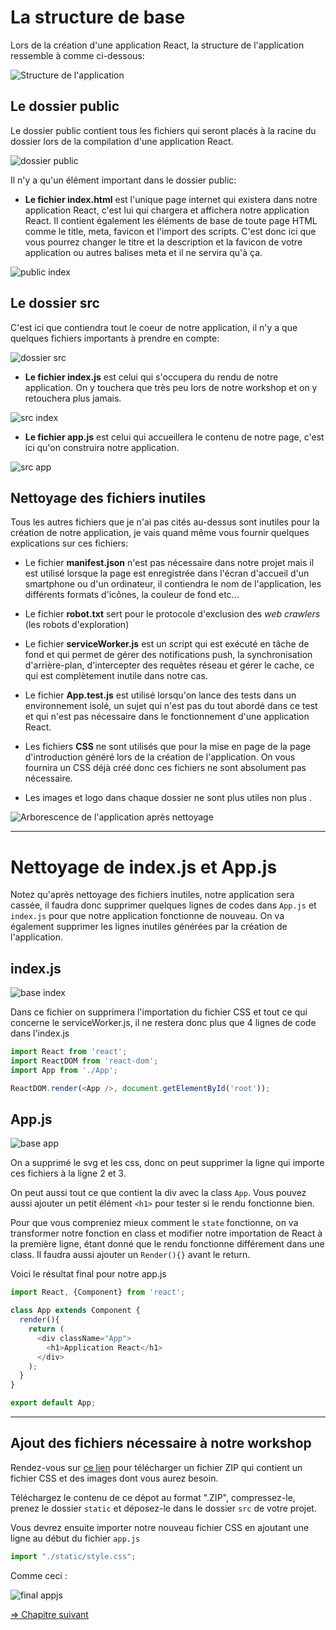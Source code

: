 # La structure de base 

Lors de la création d'une application React, la structure de l'application ressemble à comme ci-dessous:

![Structure de l'application](./img/arborescence/arborescence1.png)

## Le dossier public

Le dossier public contient tous les fichiers qui seront placés à la racine du dossier lors de la compilation d'une application React.

![dossier public](./img/arborescence/arborescence-public.png)

Il n'y a qu'un élément important dans le dossier public:

* **Le fichier index.html** est l'unique page internet qui existera dans notre application React, c'est lui qui chargera et affichera notre application React. Il contient également les éléments de base de toute page HTML comme le title, meta, favicon et l'import des scripts. C'est donc ici que vous pourrez changer le titre et la description et la favicon de votre application ou autres balises meta et il ne servira qu'à ça.

![public index](./img/arborescence/arborescence-index.png)

## Le dossier src

C'est ici que contiendra tout le coeur de notre application, il n'y a que quelques fichiers importants à prendre en compte:

![dossier src](./img/arborescence/arborescence-src.png)

* **Le fichier index.js** est celui qui s'occupera du rendu de notre application. On y touchera que très peu lors de notre workshop et on y retouchera plus jamais.

![src index](./img/arborescence/arborescence-src1.png)

* **Le fichier app.js** est celui qui accueillera le contenu de notre page, c'est ici qu'on construira notre application.

![src app](./img/arborescence/arborescence-src2.png)

## Nettoyage des fichiers inutiles

Tous les autres fichiers que je n'ai pas cités au-dessus sont inutiles pour la création de notre application, je vais quand même vous fournir quelques explications sur ces fichiers:

* Le fichier **manifest.json** n'est pas nécessaire dans notre projet mais il est utilisé lorsque la page est enregistrée dans l'écran d'accueil d'un smartphone ou d'un ordinateur, il contiendra le nom de l'application, les différents formats d'icônes, la couleur de fond etc...

* Le fichier **robot.txt** sert pour le protocole d'exclusion des *web crawlers* (les robots d'exploration)

* Le fichier **serviceWorker.js** est un script qui est exécuté en tâche de fond et qui permet de gérer des notifications push, la synchronisation d'arrière-plan, d'intercepter des requêtes réseau et gérer le cache, ce qui est complètement inutile dans notre cas.

*  Le fichier **App.test.js** est utilisé lorsqu'on lance des tests dans un environnement isolé, un sujet qui n'est pas du tout abordé dans ce test et qui n'est pas nécessaire dans le fonctionnement d'une application React.

* Les fichiers **CSS** ne sont utilisés que pour la mise en page de la page d'introduction généré lors de la création de l'application. On vous fournira un CSS déjà créé donc ces fichiers ne sont absolument pas nécessaire.

* Les images et logo dans chaque dossier ne sont plus utiles non plus .

![Arborescence de l'application après nettoyage](./img/arborescence/nettoyage.png)

---

# Nettoyage de index.js et App.js

Notez qu'après nettoyage des fichiers inutiles, notre application sera cassée, il faudra donc supprimer quelques lignes de codes dans `App.js` et `index.js` pour que notre application fonctionne de nouveau. On va également supprimer les lignes inutiles générées par la création de l'application.

## index.js

![base index](./img/nettoyage/depart-indexjs.png)

Dans ce fichier on supprimera l'importation du fichier CSS et tout ce qui concerne le serviceWorker.js, il ne restera donc plus que 4 lignes de code dans l'index.js

```js
import React from 'react';
import ReactDOM from 'react-dom';
import App from './App';

ReactDOM.render(<App />, document.getElementById('root'));
```

## App.js

![base app](./img/nettoyage/depart-appjs.png)

On a supprimé le svg et les css, donc on peut supprimer la ligne qui importe ces fichiers à la ligne 2 et 3.

On peut aussi tout ce que contient la div avec la class `App`. Vous pouvez aussi ajouter un petit élément `<h1>` pour tester si le rendu fonctionne bien.

Pour que vous compreniez mieux comment le `state` fonctionne, on va transformer notre fonction en class et modifier notre importation de React à la première ligne, étant donné que le rendu fonctionne différement dans une class. Il faudra aussi ajouter un `Render(){}` avant le return.

Voici le résultat final pour notre app.js

```js
import React, {Component} from 'react';

class App extends Component {
  render(){
    return (
      <div className="App">
        <h1>Application React</h1>
      </div>
    );
  }
}

export default App;

```

---

## Ajout des fichiers nécessaire à notre workshop

Rendez-vous sur [ce lien](https://we.tl/t-Wc9hrc1qak) pour télécharger un fichier ZIP qui contient un fichier CSS et des images dont vous aurez besoin.

Téléchargez le contenu de ce dépot au format ".ZIP", compressez-le, prenez le dossier `static` et déposez-le dans le dossier `src` de votre projet.

Vous devrez ensuite importer notre nouveau fichier CSS en ajoutant une ligne au début du fichier `app.js`

```js
import "./static/style.css";
```

Comme ceci : 

![final appjs](./img/nettoyage/final-appjs.png)

[=> Chapitre suivant](05-component.md)